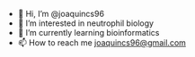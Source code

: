 - 👋 Hi, I’m @joaquincs96
- 👀 I’m interested in neutrophil biology
- 🌱 I’m currently learning bioinformatics
- 📫 How to reach me joaquincs96@gmail.com


